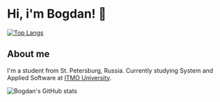 # Hi, i'm Bogdan! 👋

[![Top Langs](https://github-readme-stats.vercel.app/api/top-langs/?username=BZ6&layout=compact&theme=vision-friendly-dark)](https://github.com/anuraghazra/github-readme-stats)

## About me

I'm a student from St. Petersburg, Russia.
Currently studying System and Applied Software at [ITMO University](https://itmo.ru/).

![Bogdan's GitHub stats](https://github-readme-stats.vercel.app/api?username=BZ6&show_icons=true&theme=radical)
